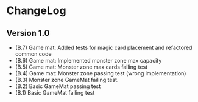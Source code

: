 # ChangeLog

## Version 1.0

- (B.7) Game mat: Added tests for magic card placement and refactored common code
- (B.6) Game mat: Implemented monster zone max capacity
- (B.5) Game mat: Monster zone max cards failing test 
- (B.4) Game mat: Monster zone passing test (wrong implementation) 
- (B.3) Monster zone GameMat failing test.
- (B.2) Basic GameMat passing test
- (B.1) Basic GameMat failing test